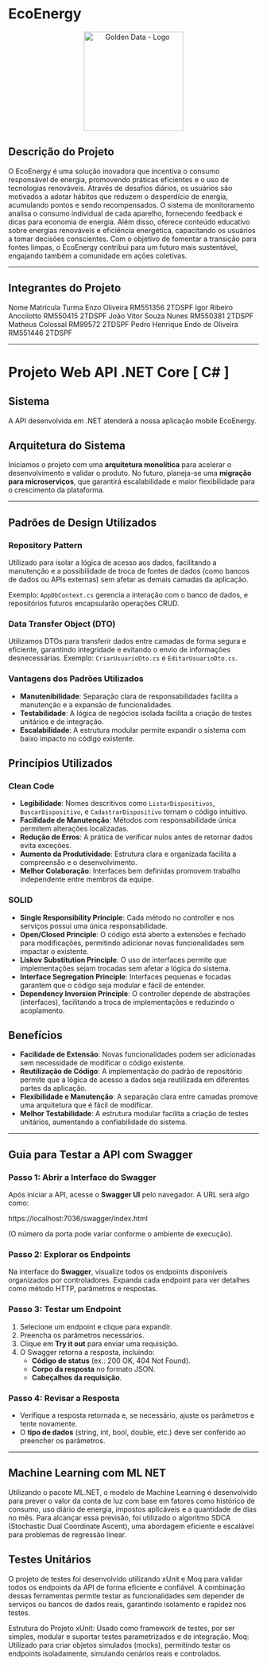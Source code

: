 # EcoEnergy

<p align="center">
  <img src="https://github.com/user-attachments/assets/b7479aa1-dcb1-4c9f-a202-64018a010c66" alt="Golden Data - Logo" width="200"/>
</p>

## Descrição do Projeto
O EcoEnergy é uma solução inovadora que incentiva o consumo responsável de energia, promovendo práticas eficientes 
e o uso de tecnologias renováveis. Através de desafios diários, os usuários são motivados a adotar hábitos que reduzem o 
desperdício de energia, acumulando pontos e sendo recompensados. O sistema de monitoramento analisa o consumo individual
de cada aparelho, fornecendo feedback e dicas para economia de energia. Além disso, oferece conteúdo educativo sobre energias 
renováveis e eficiência energética, capacitando os usuários a tomar decisões conscientes. Com o objetivo de fomentar a transição para fontes 
limpas, o EcoEnergy contribui para um futuro mais sustentável, engajando também a comunidade em ações coletivas.

---

## Integrantes do Projeto


Nome	Matrícula	Turma
Enzo Oliveira	RM551356	2TDSPF
Igor Ribeiro Anccilotto	RM550415	2TDSPF
João Vitor Souza Nunes	RM550381	2TDSPF
Matheus Colossal	RM99572	2TDSPF
Pedro Henrique Endo de Oliveira	RM551446	2TDSPF

---

# Projeto Web API .NET Core [ C# ]

## Sistema

A API desenvolvida em .NET atenderá a nossa aplicação mobile EcoEnergy.
## Arquitetura do Sistema

Iniciamos o projeto com uma **arquitetura monolítica** para acelerar o desenvolvimento e validar o produto. No futuro, planeja-se uma **migração para microserviços**, que garantirá escalabilidade e maior flexibilidade para o crescimento da plataforma.

---

## Padrões de Design Utilizados

### Repository Pattern
Utilizado para isolar a lógica de acesso aos dados, facilitando a manutenção e a possibilidade de troca de fontes de dados (como bancos de dados ou APIs externas) sem afetar as demais camadas da aplicação. 

Exemplo: `AppDbContext.cs` gerencia a interação com o banco de dados, e repositórios futuros encapsularão operações CRUD.


### Data Transfer Object (DTO)
Utilizamos DTOs para transferir dados entre camadas de forma segura e eficiente, garantindo integridade e evitando o envio de informações desnecessárias. Exemplo: `CriarUsuarioDto.cs` e `EditarUsuarioDto.cs`.

### Vantagens dos Padrões Utilizados

- **Manutenibilidade**: Separação clara de responsabilidades facilita a manutenção e a expansão de funcionalidades.
- **Testabilidade**: A lógica de negócios isolada facilita a criação de testes unitários e de integração.
- **Escalabilidade**: A estrutura modular permite expandir o sistema com baixo impacto no código existente.

## Princípios Utilizados

### Clean Code

- **Legibilidade**: Nomes descritivos como `ListarDispositivos`, `BuscarDispositivo`, e `CadastrarDispositivo` tornam o código intuitivo.
- **Facilidade de Manutenção**: Métodos com responsabilidade única permitem alterações localizadas.
- **Redução de Erros**: A prática de verificar nulos antes de retornar dados evita exceções.
- **Aumento da Produtividade**: Estrutura clara e organizada facilita a compreensão e o desenvolvimento.
- **Melhor Colaboração**: Interfaces bem definidas promovem trabalho independente entre membros da equipe.

### SOLID

- **Single Responsibility Principle**: Cada método no controller e nos serviços possui uma única responsabilidade.
- **Open/Closed Principle**: O código está aberto a extensões e fechado para modificações, permitindo adicionar novas funcionalidades sem impactar o existente.
- **Liskov Substitution Principle**: O uso de interfaces permite que implementações sejam trocadas sem afetar a lógica do sistema.
- **Interface Segregation Principle**: Interfaces pequenas e focadas garantem que o código seja modular e fácil de entender.
- **Dependency Inversion Principle**: O controller depende de abstrações (interfaces), facilitando a troca de implementações e reduzindo o acoplamento.

## Benefícios

- **Facilidade de Extensão**: Novas funcionalidades podem ser adicionadas sem necessidade de modificar o código existente.
- **Reutilização de Código**: A implementação do padrão de repositório permite que a lógica de acesso a dados seja reutilizada em diferentes partes da aplicação.
- **Flexibilidade e Manutenção**: A separação clara entre camadas promove uma arquitetura que é fácil de modificar.
- **Melhor Testabilidade**: A estrutura modular facilita a criação de testes unitários, aumentando a confiabilidade do sistema.



---

## Guia para Testar a API com Swagger

### Passo 1: Abrir a Interface do Swagger
Após iniciar a API, acesse o **Swagger UI** pelo navegador. A URL será algo como:

https://localhost:7036/swagger/index.html


(O número da porta pode variar conforme o ambiente de execução).

### Passo 2: Explorar os Endpoints
Na interface do **Swagger**, visualize todos os endpoints disponíveis organizados por controladores. Expanda cada endpoint para ver detalhes como método HTTP, parâmetros e respostas.

### Passo 3: Testar um Endpoint
1. Selecione um endpoint e clique para expandir.
2. Preencha os parâmetros necessários.
3. Clique em **Try it out** para enviar uma requisição.
4. O Swagger retorna a resposta, incluindo:
   - **Código de status** (ex.: 200 OK, 404 Not Found).
   - **Corpo da resposta** no formato JSON.
   - **Cabeçalhos da requisição**.

### Passo 4: Revisar a Resposta

- Verifique a resposta retornada e, se necessário, ajuste os parâmetros e tente novamente.
- O **tipo de dados** (string, int, bool, double, etc.) deve ser conferido ao preencher os parâmetros.

--- 

## Machine Learning com ML NET

Utilizando o pacote ML.NET, o modelo de Machine Learning é desenvolvido para prever o valor da conta de luz com base em fatores como histórico de consumo, uso diário de energia, impostos aplicáveis e a quantidade de dias no mês. Para alcançar essa previsão, foi utilizado o algoritmo SDCA (Stochastic Dual Coordinate Ascent), uma abordagem eficiente e escalável para problemas de regressão linear.

## Testes Unitários 

O projeto de testes foi desenvolvido utilizando xUnit e Moq para validar todos os endpoints da API de forma eficiente e confiável. A combinação dessas ferramentas permite testar as funcionalidades sem depender de serviços ou bancos de dados reais, garantindo isolamento e rapidez nos testes.

Estrutura do Projeto
xUnit: Usado como framework de testes, por ser simples, modular e suportar testes parametrizados e de integração.
Moq: Utilizado para criar objetos simulados (mocks), permitindo testar os endpoints isoladamente, simulando cenários reais e controlados.
